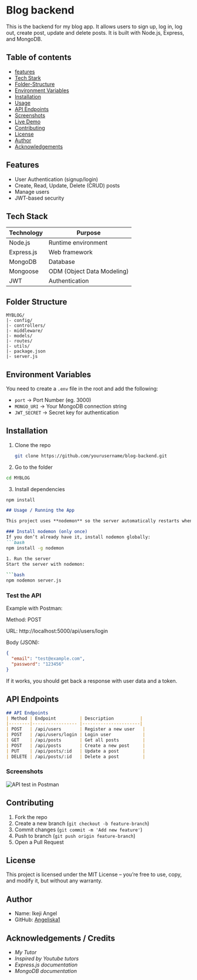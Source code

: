 # Blog backend 
  This is the backend for my blog app. It allows users to sign up, log in, log out, create post, update and delete posts. 
  It is built with Node.js, Express, and MongoDB.

## Table of contents
- [features](#features)
- [Tech Stark](#tech-stark)
- [Folder-Structure](#folder-structure)
- [Environment Variables](#environment-variables)
- [Installation](#installation)
- [Usage](#usage--running-the-app)
- [API Endpoints](#api-endpoints)
- [Screenshots](#screenshots-or-images)
- [Live Demo](#live-demo--deployed-link)
- [Contributing](#contributing)
- [License](#license)
- [Author](#author-info--contact)
- [Acknowledgements](#acknowledgements--credits)

## Features
- User Authentication (signup/login)
- Create, Read, Update, Delete (CRUD) posts
- Manage users
- JWT-based security

## Tech Stack
| Technology | Purpose |
| ---------- | ------- |
| Node.js    | Runtime environment |
| Express.js | Web framework |
| MongoDB    | Database |
| Mongoose   | ODM (Object Data Modeling) |
| JWT        | Authentication |

## Folder Structure
```
MYBLOG/
|- config/
|- controllers/
|- middleware/
|- models/
|- routes/
|- utils/
|- package.json
|- server.js
```

## Environment Variables
You need to create a `.env` file in the root and add the following:

- `port` -> Port Number (eg. 3000)
- `MONGO_URI` → Your MongoDB connection string
- `JWT_SECRET` → Secret key for authentication

## Installation
1. Clone the repo  
   ```bash
   git clone https://github.com/yourusername/blog-backend.git

2. Go to the folder
```bash
cd MYBLOG
```

3. Install dependencies
```bash
npm install
```

```markdown
## Usage / Running the App

This project uses **nodemon** so the server automatically restarts when you change your code.

### Install nodemon (only once)
If you don’t already have it, install nodemon globally:
```bash
npm install -g nodemon

1. Run the server
Start the server with nodemon:
 
```bash
npm nodemon server.js
```
### Test the API
Example with Postman:

Method: POST

URL: http://localhost:5000/api/users/login

Body (JSON):
```json
{
  "email": "test@example.com",
  "password": "123456"
}
```
If it works, you should get back a response with user data and a token.

## API Endpoints
```markdown
## API Endpoints
| Method | Endpoint         | Description          |
|--------|----------------- |----------------------|
| POST   | /api/users       | Register a new user   |
| POST   | /api/users/login | Login user            |
| GET    | /api/posts       | Get all posts         |
| POST   | /api/posts       | Create a new post     |
| PUT    | /api/posts/:id   | Update a post         |
| DELETE | /api/posts/:id   | Delete a post         |
```

### Screenshots
![API test in Postman](./images/postman%20test.png)

## Contributing
1. Fork the repo  
2. Create a new branch (`git checkout -b feature-branch`)  
3. Commit changes (`git commit -m 'Add new feature'`)  
4. Push to branch (`git push origin feature-branch`)  
5. Open a Pull Request 

## License
This project is licensed under the MIT License – you’re free to use, copy, and modify it, but without any warranty.

## Author
- Name: Ikeji Angel  
- GitHub: [Angeliska1](https://github.com/Angeliska1)  

## Acknowledgements / Credits
- *My Tutor*
- *Inspired by Youtube tutors* 
- *Express.js documentation*  
- *MongoDB documentation*



















